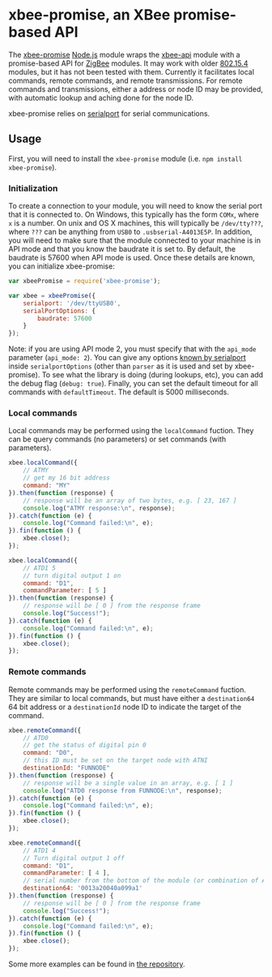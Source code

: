 # xbee-promise, an XBee promise-based API

The [xbee-promise](http://github.com/101100/xbee-promise/) [Node.js](http://nodejs.org/)
module wraps the [xbee-api](http://github.com/jouz/xbee-api/) module with a promise-based
API for [ZigBee](http://en.wikipedia.org/wiki/ZigBee) modules.  It may work with older
[802.15.4](http://en.wikipedia.org/wiki/IEEE_802.15.4) modules, but it has not been
tested with them.  Currently it facilitates local commands, remote commands, and remote
transmissions.  For remote commands and transmissions, either a address or node ID may be
provided, with automatic lookup and aching done for the node ID.

xbee-promise relies on
[serialport](https://github.com/voodootikigod/node-serialport) for serial communications.

## Usage

First, you will need to install the `xbee-promise` module (i.e.
`npm install xbee-promise`).

### Initialization

To create a connection to your module, you will need to know the serial port that
it is connected to.  On Windows, this typically has the form `COMx`, where `x` is
a number.  On unix and OS X machines, this will typically be `/dev/tty???`, where
`???` can be anything from `USB0` to `.usbserial-A4013E5P`. In addition, you will
need to make sure that the module connected to your machine is in API mode and that
you know the baudrate it is set to.  By default, the baudrate is 57600 when API
mode is used.  Once these details are known, you can initialize xbee-promise:

```javascript
var xbeePromise = require('xbee-promise');

var xbee = xbeePromise({
    serialport: '/dev/ttyUSB0',
    serialPortOptions: {
        baudrate: 57600
    }
});
```

Note: if you are using API mode 2, you must specify that with the `api_mode` parameter
(`api_mode: 2`).  You can give any options
[known by serialport](https://github.com/voodootikigod/node-serialport#to-use) inside
`serialportOptions` (other than `parser` as it is used and set by xbee-promise).  To see
what the library is doing (during lookups, etc), you can add the debug flag
(`debug: true`).  Finally, you can set the default timeout for all commands with
`defaultTimeout`.  The default is 5000 milliseconds.

### Local commands

Local commands may be performed using the `localCommand` fuction.  They can be query
commands (no parameters) or set commands (with parameters).

```javascript
xbee.localCommand({
    // ATMY
    // get my 16 bit address
    command: "MY"
}).then(function (response) {
    // response will be an array of two bytes, e.g. [ 23, 167 ]
    console.log("ATMY response:\n", response);
}).catch(function (e) {
    console.log("Command failed:\n", e);
}).fin(function () {
    xbee.close();
});
```


```javascript
xbee.localCommand({
    // ATD1 5
    // turn digital output 1 on
    command: "D1",
    commandParameter: [ 5 ]
}).then(function (response) {
    // response will be [ 0 ] from the response frame
    console.log("Success!");
}).catch(function (e) {
    console.log("Command failed:\n", e);
}).fin(function () {
    xbee.close();
});
```


### Remote commands

Remote commands may be performed using the `remoteCommand` fuction.  They are similar
to local commands, but must have either a `destination64` 64 bit address or a
`destinationId` node ID to indicate the target of the command.

```javascript
xbee.remoteCommand({
    // ATD0
    // get the status of digital pin 0
    command: "D0",
    // this ID must be set on the target node with ATNI
    destinationId: "FUNNODE"
}).then(function (response) {
    // response will be a single value in an array, e.g. [ 1 ]
    console.log("ATD0 response from FUNNODE:\n", response);
}).catch(function (e) {
    console.log("Command failed:\n", e);
}).fin(function () {
    xbee.close();
});
```


```javascript
xbee.remoteCommand({
    // ATD1 4
    // Turn digital output 1 off
    command: "D1",
    commandParameter: [ 4 ],
    // serial number from the bottom of the module (or combination of ATSH and ATSL)
    destination64: '0013a20040a099a1'
}).then(function (response) {
    // response will be [ 0 ] from the response frame
    console.log("Success!");
}).catch(function (e) {
    console.log("Command failed:\n", e);
}).fin(function () {
    xbee.close();
});
```

Some more examples can be found in
[the repository](https://github.com/101100/xbee-promise/tree/master/examples).

